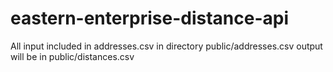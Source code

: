 # eastern-enterprise-distance-api
All input included in addresses.csv in directory public/addresses.csv
output will be in public/distances.csv
